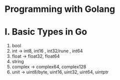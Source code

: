 # Programming with Golang
# I. Basic Types in Go
 1. bool
 2. int    -> int8,  int16 , int32/rune , int64
 3. float  -> float32,  float64
 4. string  
 5. complex -> complex64,  complex128
 6. unit -> uint8/byte, uint16, uint32, uint64, uintptr
